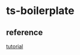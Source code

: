 # ts-boilerplate

## reference

[tutorial](https://code.visualstudio.com/docs/typescript/typescript-tutorial)
